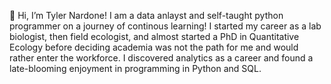 👋 Hi, I’m Tyler Nardone! I am a data anlayst and self-taught python programmer on a journey of continous learning! I started my career as a lab biologist, then field ecologist, and almost started a PhD in Quantitative Ecology before deciding academia was not the path for me and would rather enter the workforce. I discovered analytics as a career and found a late-blooming enjoyment in programming in Python and SQL. 





<!---
tynardone/tynardone is a ✨ special ✨ repository because its `README.md` (this file) appears on your GitHub profile.
You can click the Preview link to take a look at your changes.
--->
